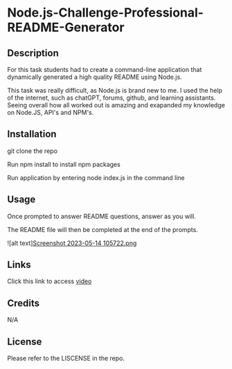 # Node.js-Challenge-Professional-README-Generator

## Description

For this task students had to create a command-line application that dynamically generated a high quality README using Node.js.

This task was really difficult, as Node.js is brand new to me. I used the help of the internet, such as chatGPT, forums, github, and learning assistants. Seeing overall how all worked out is amazing and exapanded my knowledge on Node.JS, API's and NPM's. 

## Installation

git clone the repo

Run npm install to install npm packages 

Run application by entering node index.js in the command line

## Usage

Once prompted to answer README questions, answer as you will.

The README file will then be completed at the end of the prompts. 

![alt text][Screenshot 2023-05-14 105722.png](https://github.com/ajjeroni/Node.js-Challenge-Professional-README-Generator/blob/a87243eba88d0ec84955c526dcc6c640db466d62/Screenshot%202023-05-14%20105722.png)

## Links

Click this link to access [video](https://drive.google.com/file/d/1icSrTOWiL1lve88WU0sWeF4RuWVRXF_5/view)

## Credits

N/A

## License 

Please refer to the LISCENSE in the repo.
